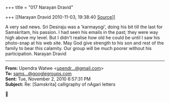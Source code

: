 +++
title = "017 Narayan Dravid"

+++
[[Narayan Dravid	2010-11-03, 19:38:40 [Source](https://groups.google.com/g/samskrita/c/8Qc5af06a2U)]]



A very sad news. Sri Desiraju was a 'karmayogi', doing his bit till the last for Samskritam, his passion. I had seen his emails in the past; they were way high above my level. But I didn't realise how old he could be until I saw his photo-snap at his web site. May God give strength to his son and rest of the family to bear this calamity. Our group will be much poorer without his participation. Narayan Dravid  

  

------------------------------------------------------------------------

**From:** Upendra Watwe \<[upendr...@gmail.com]()\>  
**To:** [sams...@googlegroups.com]()  
**Sent:** Tue, November 2, 2010 6:57:31 PM  
**Subject:** Re: \[Samskrita\] calligraphy of nAgari letters  



